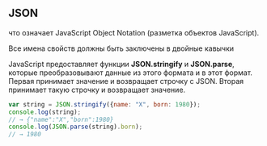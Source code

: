 ## JSON 
что означает JavaScript Object Notation (разметка объектов JavaScript).

Все имена
свойств должны быть заключены в двойные кавычки

JavaScript предоставляет функции **JSON.stringify** и
**JSON.parse**, которые преобразовывают данные из этого
формата и в этот формат. Первая принимает значение и
возвращает строчку с JSON. Вторая принимает такую
строчку и возвращает значение.
```js
var string = JSON.stringify({name: "X", born: 1980});
console.log(string);
// → {"name":"X","born":1980}
console.log(JSON.parse(string).born);
// → 1980
```
